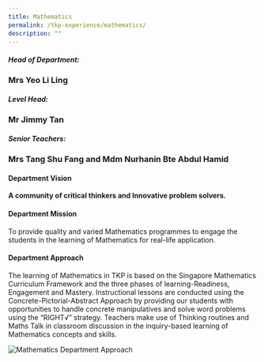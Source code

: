 ```yaml
---
title: Mathematics
permalink: /tkp-experience/mathematics/
description: ""
---
```

##### Head of Department:

### Mrs Yeo Li Ling

##### Level Head:

### Mr Jimmy Tan

##### Senior Teachers:

### Mrs Tang Shu Fang and Mdm Nurhanin Bte Abdul Hamid

#### Department Vision

**A community of critical thinkers and Innovative problem solvers.**

#### Department Mission

To provide quality and varied Mathematics programmes to engage the students in the learning of Mathematics for real-life application.

#### Department Approach

The learning of Mathematics in TKP is based on the Singapore Mathematics Curriculum Framework and the three phases of learning-Readiness, Engagement and Mastery. Instructional lessons are conducted using the Concrete-Pictorial-Abstract Approach by providing our students with opportunities to handle concrete manipulatives and solve word problems using the “RIGHT√” strategy. Teachers make use of Thinking routines and Maths Talk in classroom discussion in the inquiry-based learning of Mathematics concepts and skills.

<style>  
img {  
  display: block;  
  margin-left: auto;  
  margin-right: auto;  
}  
</style>  
<img src="![](/images/Mathematics%20Department%20Approach.png)" alt="Mathematics Department Approach" style="width:85%;">  